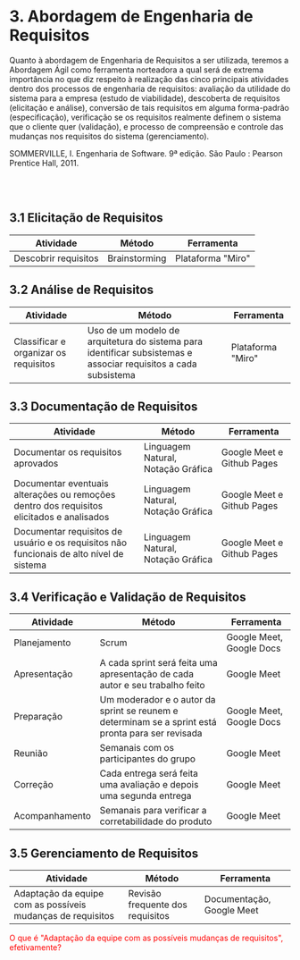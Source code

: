 # 3. Abordagem de Engenharia de Requisitos

Quanto à abordagem de Engenharia de Requisitos a ser utilizada, teremos a Abordagem Ágil como ferramenta norteadora a qual será de extrema importância no que diz respeito à realização das cinco principais atividades dentro dos processos de engenharia de requisitos: avaliação da utilidade do sistema para a empresa (estudo de viabilidade), descoberta de requisitos (elicitação e análise), conversão de tais requisitos em alguma forma-padrão (especificação), verificação se os requisitos realmente definem o sistema que o cliente quer (validação), e  processo de compreensão e controle das mudanças nos requisitos do sistema (gerenciamento).

SOMMERVILLE, I. Engenharia de Software. 9ª edição. São Paulo : Pearson Prentice Hall, 2011.
<!---
Qual a relação desse texto com a imagem do SAF, apresentada, a seguir?
Qual a referência desse texto? Faltou *gerenciamento de requisitos*
![Ágil](../assets/agil/agil.png)
-->
<br >
<br >

## 3.1 Elicitação de Requisitos
<!---
<span style="color:red">Ajustem os nomes de todas as atividades, por exemplo: Descobrir, Definir, Planejar, Classificar, Organizar, etc.</span>
-->

| Atividade                                 | Método        | Ferramenta        |
| ----------------------------------------- | ------------- | ----------------- |
| Descobrir requisitos                      | Brainstorming | Plataforma "Miro" |


<!---
<span style="color:red">Classificação e organização de requisitos e Priorização e negociação de requisitos não são ELICITAÇÃO</span>
-->

## 3.2 Análise de Requisitos

| Atividade                                                      | Método                               | Ferramenta        |
| -------------------------------------------------------------- | ------------------------------------ | ----------------- |
| Classificar e organizar os requisitos                          | Uso de um modelo de arquitetura do sistema para identificar subsistemas e associar requisitos a cada subsistema | Plataforma "Miro" |

<!---
| Priorização e negociação de requisitos    | Casos de Uso  | Plataforma "Miro" |
<span style="color:red">Vocês vão utilizar casos de uso, junto com uma abordagem ágil?</span>
-->

## 3.3 Documentação de Requisitos

| Atividade                                                         | Método                             | Ferramenta                                                                               |
| ----------------------------------------------------------------- | ---------------------------------- | ---------------------------------------------------------------------------------------- |
| Documentar os requisitos aprovados | Linguagem Natural, Notação Gráfica | Google Meet e Github Pages |
| Documentar eventuais alterações ou remoções dentro dos requisitos elicitados e analisados| Linguagem Natural, Notação Gráfica | Google Meet e Github Pages |
| Documentar requisitos de usuário e os requisitos não funcionais de alto nível de sistema | Linguagem Natural, Notação Gráfica | Google Meet e Github Pages |

<!---
<span style="color:red">Para documentar vão usar casos de uso, cenários e storyborads? É isso?</span>
-->

## 3.4 Verificação e Validação de Requisitos

| Atividade      | Método                                                                       | Ferramenta               |
| -------------- | ---------------------------------------------------------------------------- | ------------------------ |
| Planejamento   | Scrum                                                                        | Google Meet, Google Docs |
| Apresentação   | A cada sprint será feita uma apresentação de cada autor e seu trabalho feito | Google Meet              |
| Preparação | Um moderador e o autor da sprint se reunem e determinam se a sprint está pronta para ser revisada | Google Meet, Google Docs |
| Reunião        | Semanais com os participantes do grupo                                         | Google Meet              |
| Correção       | Cada entrega será feita uma avaliação e depois uma segunda entrega           | Google Meet              |
| Acompanhamento | Semanais para verificar a corretabilidade do produto                           | Google Meet              |

## 3.5 Gerenciamento de Requisitos

| Atividade                                                   | Método                           | Ferramenta                |
| ----------------------------------------------------------- | -------------------------------- | ------------------------- |
| Adaptação da equipe com as possíveis mudanças de requisitos | Revisão frequente dos requisitos | Documentação, Google Meet |

<span style="color:red">O que é "Adaptação da equipe com as possíveis mudanças de requisitos", efetivamente?</span>
